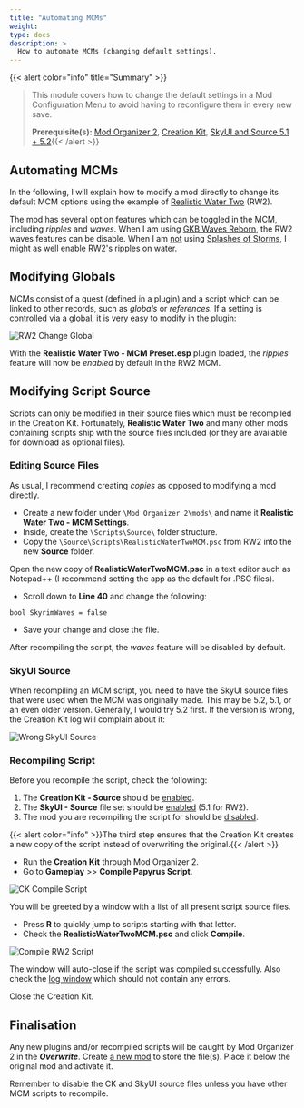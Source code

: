 ```yaml
---
title: "Automating MCMs"
weight:
type: docs
description: >
  How to automate MCMs (changing default settings).
---
```


{{< alert color="info" title="Summary" >}}
> This module covers how to change the default settings in a Mod Configuration Menu to avoid having to reconfigure them in every new save.<p>
> **Prerequisite(s):** [Mod Organizer 2](/skyforge/tool-setup/mo2/), [Creation Kit](/skyforge/tool-setup/creation-kit/), [SkyUI and Source 5.1 + 5.2](/skyforge/mod-recommendations/skyui/){{< /alert >}}

## Automating MCMs

In the following, I will explain how to modify a mod directly to change its default MCM options using the example of [Realistic Water Two](https://www.nexusmods.com/skyrimspecialedition/mods/2182) (RW2).

The mod has several option features which can be toggled in the MCM, including *ripples* and *waves*. When I am using [GKB Waves Reborn](https://www.nexusmods.com/skyrimspecialedition/mods/71126), the RW2 waves features can be disable. When I am <u>not</u> using [Splashes of Storms](https://www.nexusmods.com/skyrimspecialedition/mods/72115), I might as well enable RW2's ripples on water.

## Modifying Globals

MCMs consist of a quest (defined in a plugin) and a script which can be linked to other records, such as *globals* or *references*. If a setting is controlled via a global, it is very easy to modify in the plugin:

![RW2 Change Global](/Pictures/skyforge/modding-resources/automating-mcms/change-global.png)

With the **Realistic Water Two - MCM Preset.esp** plugin loaded, the *ripples* feature will now be *enabled* by default in the RW2 MCM.

## Modifying Script Source

Scripts can only be modified in their source files which must be recompiled in the Creation Kit. Fortunately, **Realistic Water Two** and many other mods containing scripts ship with the source files included (or they are available for download as optional files).

### Editing Source Files

As usual, I recommend creating *copies* as opposed to modifying a mod directly.

- Create a new folder under `\Mod Organizer 2\mods\` and name it **Realistic Water Two - MCM Settings**.
- Inside, create the `\Scripts\Source\` folder structure.
- Copy the `\Source\Scripts\RealisticWaterTwoMCM.psc` from RW2 into the new **Source** folder.

Open the new copy of **RealisticWaterTwoMCM.psc** in a text editor such as Notepad++ (I recommend setting the app as the default for .PSC files).

- Scroll down to **Line 40** and change the following:

```
bool SkyrimWaves = false
```

- Save your change and close the file.

After recompiling the script, the *waves* feature will be disabled by default.

### SkyUI Source

When recompiling an MCM script, you need to have the SkyUI source files that were used when the MCM was originally made. This may be 5.2, 5.1, or an even older version. Generally, I would try 5.2 first. If the version is wrong, the Creation Kit log will complain about it:

![Wrong SkyUI Source](/Pictures/skyforge/modding-resources/automating-mcms/wrong-skyui-source.png)

### Recompiling Script

Before you recompile the script, check the following:

1. The **Creation Kit - Source** should be <u>enabled</u>.
2. The **SkyUI - Source** file set should be <u>enabled</u> (5.1 for RW2).
3. The mod you are recompiling the script for should be <u>disabled</u>.

{{< alert color="info" >}}The third step ensures that the Creation Kit creates a new copy of the script instead of overwriting the original.{{< /alert >}}

- Run the **Creation Kit** through Mod Organizer 2.
- Go to **Gameplay** >> **Compile Papyrus Script**.

![CK Compile Script](/Pictures/skyforge/modding-resources/automating-mcms/ck-compile-script.png)

You will be greeted by a window with a list of all present script source files.

- Press **R** to quickly jump to scripts starting with that letter.
- Check the **RealisticWaterTwoMCM.psc** and click **Compile**.

![Compile RW2 Script](/Pictures/skyforge/modding-resources/automating-mcms/compile-rw2-script.png)

The window will auto-close if the script was compiled successfully. Also check the [log window](/Pictures/skyforge/modding-resources/automating-mcms/script-no-errors.png) which should not contain any errors.

Close the Creation Kit.

## Finalisation

Any new plugins and/or recompiled scripts will be caught by Mod Organizer 2 in the ***Overwrite***. Create [a new mod](/Pictures/skyforge/modding-resources/automating-mcms/rw2-mcm-preset.png) to store the file(s). Place it below the original mod and activate it.

Remember to disable the CK and SkyUI source files unless you have other MCM scripts to recompile.